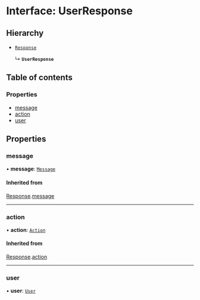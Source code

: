 # Interface: UserResponse

## Hierarchy

- [`Response`](Response.md)

  ↳ **`UserResponse`**

## Table of contents

### Properties

- [message](UserResponse.md#message)
- [action](UserResponse.md#action)
- [user](UserResponse.md#user)

## Properties

### message

• **message**: [`Message`](Message.md)

#### Inherited from

[Response](Response.md).[message](Response.md#message)

___

### action

• **action**: [`Action`](../README.md#action)

#### Inherited from

[Response](Response.md).[action](Response.md#action)

___

### user

• **user**: [`User`](User.md)
